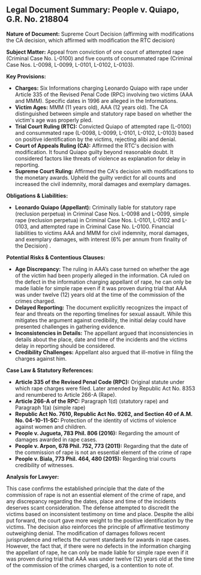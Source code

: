 ## Legal Document Summary: People v. Quiapo, G.R. No. 218804

**Nature of Document:** Supreme Court Decision (affirming with modifications the CA decision, which affirmed with modification the RTC decision)

**Subject Matter:** Appeal from conviction of one count of attempted rape (Criminal Case No. L-0100) and five counts of consummated rape (Criminal Case Nos. L-0098, L-0099, L-0101, L-0102, L-0103).

**Key Provisions:**

*   **Charges:** Six Informations charging Leonardo Quiapo with rape under Article 335 of the Revised Penal Code (RPC) involving two victims (AAA and MMM).  Specific dates in 1996 are alleged in the Informations.
*   **Victim Ages:** MMM (11 years old), AAA (12 years old). The CA distinguished between simple and statutory rape based on whether the victim's age was properly pled.
*   **Trial Court Ruling (RTC):** Convicted Quiapo of attempted rape (L-0100) and consummated rape (L-0098, L-0099, L-0101, L-0102, L-0103) based on positive identification by the victims, rejecting alibi and denial.
*   **Court of Appeals Ruling (CA):** Affirmed the RTC's decision with modification. It found Quiapo guilty beyond reasonable doubt. It considered factors like threats of violence as explanation for delay in reporting.
*   **Supreme Court Ruling:** Affirmed the CA's decision with modifications to the monetary awards. Upheld the guilty verdict for all counts and increased the civil indemnity, moral damages and exemplary damages.

**Obligations & Liabilities:**

*   **Leonardo Quiapo (Appellant):**  Criminally liable for statutory rape (reclusion perpetua) in Criminal Case Nos. L-0098 and L-0099, simple rape (reclusion perpetua) in Criminal Case Nos. L-0101, L-0102 and L-0103, and attempted rape in Criminal Case No. L-0100.  Financial liabilities to victims AAA and MMM for civil indemnity, moral damages, and exemplary damages, with interest (6% per annum from finality of the Decision) .

**Potential Risks & Contentious Clauses:**

*   **Age Discrepancy:** The ruling in AAA’s case turned on whether the age of the victim had been properly alleged in the information. CA ruled on the defect in the information charging appellant of rape, he can only be made liable for simple rape even if it was proven during trial that AAA was under twelve (12) years old at the time of the commission of the crimes charged.
*   **Delayed Reporting:** The document explicitly recognizes the impact of fear and threats on the reporting timelines for sexual assault. While this mitigates the argument against credibility, the initial delay could have presented challenges in gathering evidence.
*   **Inconsistencies in Details:** The appellant argued that inconsistencies in details about the place, date and time of the incidents and the victims delay in reporting should be considered.
*   **Credibility Challenges:** Appellant also argued that ill-motive in filing the charges against him.

**Case Law & Statutory References:**

*   **Article 335 of the Revised Penal Code (RPC):**  Original statute under which rape charges were filed. Later amended by Republic Act No. 8353 and renumbered to Article 266-A (Rape).
*   **Article 266-A of the RPC:** Paragraph 1(d) (statutory rape) and Paragraph 1(a) (simple rape)
*   **Republic Act No. 7610, Republic Act No. 9262, and Section 40 of A.M. No. 04-10-11-SC:** Protection of the identity of victims of violence against women and children.
*   **People v. Jugueta, 783 Phil. 806 (2016):** Regarding the amount of damages awarded in rape cases.
*   **People v. Arpon, 678 Phil. 752, 773 (2011):** Regarding that the date of the commission of rape is not an essential element of the crime of rape
*   **People v. Biala, 773 Phil. 464, 480 (2015):** Regarding trial courts credibility of witnesses.

**Analysis for Lawyer:**

This case confirms the established principle that the date of the commission of rape is not an essential element of the crime of rape, and any discrepancy regarding the dates, place and time of the incidents deserves scant consideration. The defense attempted to discredit the victims based on inconsistent testimony on time and place. Despite the alibi put forward, the court gave more weight to the positive identification by the victims. The decision also reinforces the principle of affirmative testimony outweighing denial. The modification of damages follows recent jurisprudence and reflects the current standards for awards in rape cases. However, the fact that, if there were no defects in the information charging the appellant of rape, he can only be made liable for simple rape even if it was proven during trial that AAA was under twelve (12) years old at the time of the commission of the crimes charged, is a contention to note of.

